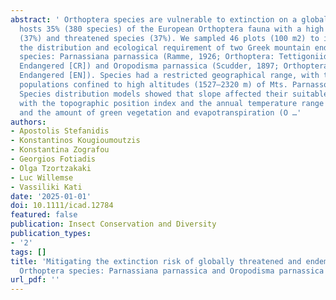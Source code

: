 ```yaml
---
abstract: ' Orthoptera species are vulnerable to extinction on a global scale. Greece
  hosts 35% (380 species) of the European Orthoptera fauna with a high degree of endemic
  (37%) and threatened species (37%). We sampled 46 plots (100 m2) to investigate
  the distribution and ecological requirement of two Greek mountain endemic and red‐listed
  species: Parnassiana parnassica (Ramme, 1926; Orthoptera: Tettigoniidae; Critically
  Endangered [CR]) and Oropodisma parnassica (Scudder, 1897; Orthoptera: Caelifera;
  Endangered [EN]). Species had a restricted geographical range, with two isolated
  populations confined to high altitudes (1527–2320 m) of Mts. Parnassos and Elikonas.
  Species distribution models showed that slope affected their suitable habitat, together
  with the topographic position index and the annual temperature range (P. parnassica),
  and the amount of green vegetation and evapotranspiration (O …'
authors:
- Apostolis Stefanidis
- Konstantinos Kougioumoutzis
- Konstantina Zografou
- Georgios Fotiadis
- Olga Tzortzakaki
- Luc Willemse
- Vassiliki Kati
date: '2025-01-01'
doi: 10.1111/icad.12784
featured: false
publication: Insect Conservation and Diversity
publication_types:
- '2'
tags: []
title: 'Mitigating the extinction risk of globally threatened and endemic mountainous
  Orthoptera species: Parnassiana parnassica and Oropodisma parnassica'
url_pdf: ''
---
```

